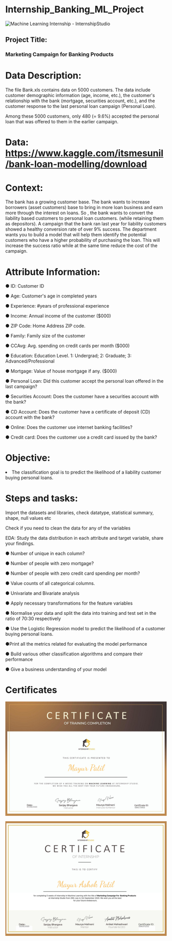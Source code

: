 # Internship_Banking_ML_Project
![Machine Learning Internship - InternshipStudio](https://user-images.githubusercontent.com/50301680/92317966-d9fd5000-f023-11ea-8d8e-cbf81ef556ff.png)

<h2>Project Title:</h2>

<h3>Marketing Campaign for Banking Products</h3>

# Data Description:

<p>The file Bank.xls contains data on 5000 customers. The data include customer demographic information (age, income, etc.), the customer's relationship with the bank (mortgage, securities account, etc.), and the customer response to the last personal loan campaign (Personal Loan).

Among these 5000 customers, only 480 (= 9.6%) accepted the personal loan that was offered to them in the earlier campaign.</p>

# Data: https://www.kaggle.com/itsmesunil/bank-loan-modelling/download

# Context:

<p>The bank has a growing customer base. The bank wants to increase borrowers (asset customers) base to bring in more loan business and earn more through the interest on loans. So , the bank wants to convert the liability based customers to personal loan customers. (while retaining them as depositors). A campaign that the bank ran last year for liability customers showed a healthy conversion rate of over 9% success. The department wants you to build a model that will help them identify the potential customers who have a higher probability of purchasing the loan. This will increase the success ratio while at the same time reduce the cost of the campaign.</p>

# Attribute Information:

● ID: Customer ID

● Age: Customer's age in completed years

● Experience: #years of professional experience

● Income: Annual income of the customer ($000)

● ZIP Code: Home Address ZIP code.

● Family: Family size of the customer

● CCAvg: Avg. spending on credit cards per month ($000)

● Education: Education Level. 1: Undergrad; 2: Graduate; 3: Advanced/Professional

● Mortgage: Value of house mortgage if any. ($000)

● Personal Loan: Did this customer accept the personal loan offered in the last campaign?

● Securities Account: Does the customer have a securities account with the bank?

● CD Account: Does the customer have a certificate of deposit (CD) account with the bank?

● Online: Does the customer use internet banking facilities?

● Credit card: Does the customer use a credit card issued by the bank?

# Objective:

<li> The classification goal is to predict the likelihood of a liability customer buying personal loans.</li>

# Steps and tasks:

Import the datasets and libraries, check datatype, statistical summary, shape, null values etc

Check if you need to clean the data for any of the variables

EDA: Study the data distribution in each attribute and target variable, share your findings.

● Number of unique in each column?

● Number of people with zero mortgage?

● Number of people with zero credit card spending per month?

● Value counts of all categorical columns.

● Univariate and Bivariate analysis

● Apply necessary transformations for the feature variables

● Normalise your data and split the data into training and test set in the ratio of 70:30 respectively

● Use the Logistic Regression model to predict the likelihood of a customer buying personal loans.

●Print all the metrics related for evaluating the model performance

● Build various other classification algorithms and compare their performance

● Give a business understanding of your model


# Certificates 

![Machine learning Internship - Training Certificate](https://github.com/mayur3640/ML_Internship_Project/blob/master/Training%20certificate%20-%20Internship%20Studio.jpg)

![Machine learning Internship - Certificate](https://github.com/mayur3640/ML_Internship_Project/blob/master/Internship%20certificate%20-%20Internship%20Studio.jpg)





